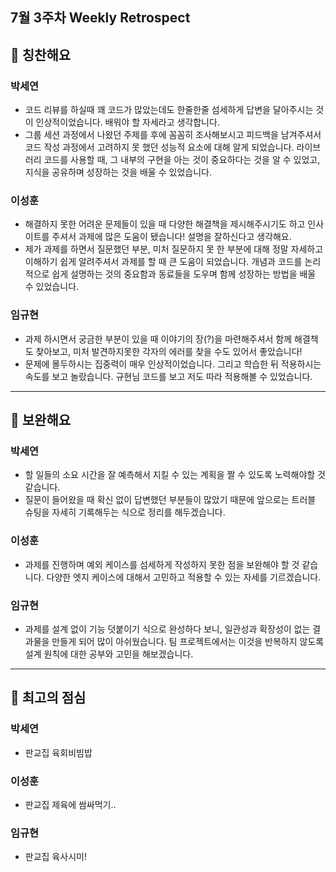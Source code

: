 ## 7월 3주차 Weekly Retrospect

## 👏 칭찬해요

### 박세연
- 코드 리뷰를 하실때 꽤 코드가 많았는데도 한줄한줄 섬세하게 답변을 달아주시는 것이 인상적이었습니다. 배워야 할 자세라고 생각합니다.
- 그룹 세션 과정에서 나왔던 주제를 후에 꼼꼼히 조사해보시고 피드백을 남겨주셔서 코드 작성 과정에서 고려하지 못 했던 성능적 요소에 대해 알게 되었습니다. 라이브러리 코드를 사용할 때, 그 내부의 구현을 아는 것이 중요하다는 것을 알 수 있었고, 지식을 공유하며 성장하는 것을 배울 수 있었습니다.

### 이성훈
- 해결하지 못한 어려운 문제들이 있을 때 다양한 해결책을 제시해주시기도 하고 인사이트를 주셔서 과제에 많은 도움이 됐습니다! 설명을 잘하신다고 생각해요.
- 제가 과제를 하면서 질문했던 부분, 미처 질문하지 못 한 부분에 대해 정말 자세하고 이해하기 쉽게 알려주셔서 과제를 할 때 큰 도움이 되었습니다. 개념과 코드를 논리적으로 쉽게 설명하는 것의 중요함과 동료들을 도우며 함께 성장하는 방법을 배울 수 있었습니다.

### 임규현
- 과제 하시면서 궁금한 부분이 있을 때 이야기의 장(?)을 마련해주셔서 함께 해결책도 찾아보고, 미처 발견하지못한 각자의 에러를 찾을 수도 있어서 좋았습니다!
- 문제에 몰두하시는 집중력이 매우 인상적이었습니다. 그리고 학습한 뒤 적용하시는 속도를 보고 놀랐습니다. 규현님 코드를 보고 저도 따라 적용해볼 수 있었습니다.
---

## 💪 보완해요

### 박세연
- 할 일들의 소요 시간을 잘 예측해서 지킬 수 있는 계획을 짤 수 있도록 노력해야할 것 같습니다.
- 질문이 들어왔을 때 확신 없이 답변했던 부분들이 많았기 때문에 앞으로는 트러블 슈팅을 자세히 기록해두는 식으로 정리를 해두겠습니다.

### 이성훈
- 과제를 진행하며 예외 케이스를 섬세하게 작성하지 못한 점을 보완해야 할 것 같습니다. 다양한 엣지 케이스에 대해서 고민하고 적용할 수 있는 자세를 기르겠습니다.

### 임규현
- 과제를 설계 없이 기능 덧붙이기 식으로 완성하다 보니, 일관성과 확장성이 없는 결과물을 만들게 되어 많이 아쉬웠습니다. 팀 프로젝트에서는 이것을 반복하지 않도록 설계 원칙에 대한 공부와 고민을 해보겠습니다.
---

## 🍚 최고의 점심

### 박세연
- 판교집 육회비빔밥

### 이성훈
- 판교집 제육에 쌈싸먹기..

### 임규현
- 판교집 육사시미!